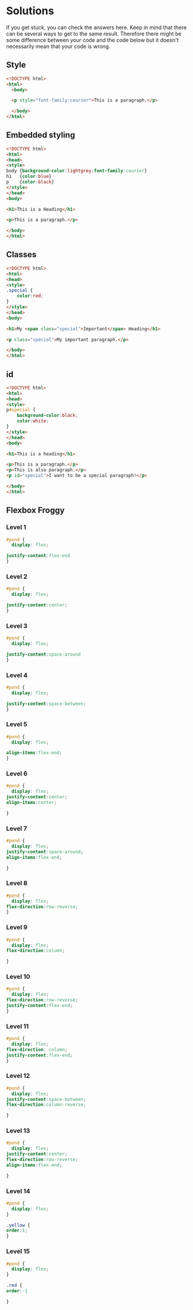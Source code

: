 # Solutions
If you get stuck, you can check the answers here. Keep in mind that there can be several ways to get to the same result. Therefore there might be some difference between your code and the code below but it doesn't necessarily mean that your code is wrong.

## Style

```html
<!DOCTYPE html>
<html>
  <body>

  <p style="font-family:courier">This is a paragraph.</p>

  </body>
</html>

```

## Embedded styling
```html
<!DOCTYPE html>
<html>
<head>
<style>
body {background-color:lightgrey;font-family:courier}
h1   {color:blue}
p    {color:black}
</style>
</head>
<body>

<h1>This is a Heading</h1>

<p>This is a paragraph.</p>

</body>
</html>
```



## Classes

```html
<!DOCTYPE html>
<html>
<head>
<style>
.special {
    color:red;
}
</style>
</head>
<body>

<h1>My <span class="special">Important</span> Heading</h1>

<p class="special">My important paragraph.</p>

</body>
</html>
```
## id
```html
<!DOCTYPE html>
<html>
<head>
<style>
p#special {
    background-color:black;
    color:white;
}
</style>
</head>
<body>

<h1>This is a heading</h1>

<p>This is a paragraph.</p>
<p>This is also paragraph.</p>
<p id="special">I want to be a special paragraph!</p>

</body>
</html>
```


## Flexbox Froggy

### Level 1

```css
#pond {
  display: flex;

justify-content:flex-end
}
```

### Level 2
```css
#pond {
  display: flex;

justify-content:center;
}
```
### Level 3
```css
#pond {
  display: flex;

justify-content:space-around
}
```
### Level 4
```css
#pond {
  display: flex;

justify-content:space-between;
}
```

### Level 5
```css
#pond {
  display: flex;

align-items:flex-end;
}
```
### Level 6
```css
#pond {
  display: flex;
justify-content:center;
align-items:center;

}
```

### Level 7
```css
#pond {
  display: flex;
justify-content:space-around;
align-items:flex-end;

}
```
### Level 8
```css
#pond {
  display: flex;
flex-direction:row-reverse;
}
```
### Level 9
```css
#pond {
  display: flex;
flex-direction:column;

}
```
### Level 10
```css
#pond {
  display: flex;
flex-direction:row-reverse;
justify-content:flex-end;
}
```
### Level 11
```css
#pond {
  display: flex;
flex-direction: column;
justify-content:flex-end;
}
```
### Level 12
```css
#pond {
  display: flex;
justify-content:space-between;
flex-direction:column-reverse;

}
```
### Level 13
```css
#pond {
  display: flex;
justify-content:center;
flex-direction:row-reverse;
align-items:flex-end;

}
```
### Level 14
```css
#pond {
  display: flex;
}

.yellow {
order:1;
}
```
### Level 15
```css
#pond {
  display: flex;
}

.red {
order:-1

}
```
